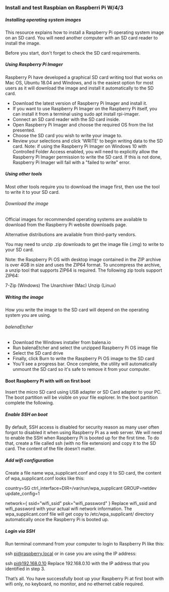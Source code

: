 ### Install and test Raspbian on Raspberri Pi W/4/3

##### Installing operating system images

This resource explains how to install a Raspberry Pi operating system image on an SD card. You will need another computer with an SD card reader to install the image.

Before you start, don't forget to check the SD card requirements.

##### Using Raspberry Pi Imager

Raspberry Pi have developed a graphical SD card writing tool that works on Mac OS, Ubuntu 18.04 and Windows, and is the easiest option for most users as it will download the image and install it automatically to the SD card.

- Download the latest version of Raspberry Pi Imager and install it.
- If you want to use Raspberry Pi Imager on the Raspberry Pi itself, you can install it from a terminal using sudo apt install rpi-imager.
- Connect an SD card reader with the SD card inside.
- Open Raspberry Pi Imager and choose the required OS from the list presented.
- Choose the SD card you wish to write your image to.
- Review your selections and click 'WRITE' to begin writing data to the SD card.
  Note: if using the Raspberry Pi Imager on Windows 10 with Controlled Folder Access enabled, you will need to explicitly allow the Raspberry Pi Imager permission to write the SD card. If this is not done, Raspberry Pi Imager will fail with a "failed to write" error.

##### Using other tools

Most other tools require you to download the image first, then use the tool to write it to your SD card.

###### Download the image

Official images for recommended operating systems are available to download from the Raspberry Pi website downloads page.

Alternative distributions are available from third-party vendors.

You may need to unzip .zip downloads to get the image file (.img) to write to your SD card.

Note: the Raspberry Pi OS with desktop image contained in the ZIP archive is over 4GB in size and uses the ZIP64 format. To uncompress the archive, a unzip tool that supports ZIP64 is required. The following zip tools support ZIP64:

7-Zip (Windows)
The Unarchiver (Mac)
Unzip (Linux)

##### Writing the image

How you write the image to the SD card will depend on the operating system you are using.

###### balenaEtcher

- Download the Windows installer from balena.io
- Run balenaEtcher and select the unzipped Raspberry Pi OS image file
- Select the SD card drive
- Finally, click Burn to write the Raspberry Pi OS image to the SD card
- You'll see a progress bar. Once complete, the utility will automatically unmount the SD card so it's safe to remove it from your computer.

#### Boot Raspberry Pi with wifi on first boot

Insert the micro SD card using USB adapter or SD Card adapter to your PC. The boot partition will be visible on your file explorer. In the boot partition complete the following.

##### Enable SSH on boot

By default, SSH access is disabled for security reason as many user often forgot to disabled it when using Raspberry Pi as a web server. We will need to enable the SSH when Raspberry Pi is booted up for the first time. To do that, create a file called ssh (with no file extension) and copy it to the SD card. The content of the file doesn’t matter.

##### Add wifi configuration

Create a file name wpa_supplicant.conf and copy it to SD card, the content of wpa_supplicant.conf looks like this:

country=SG
ctrl_interface=DIR=/var/run/wpa_supplicant GROUP=netdev
update_config=1

network={
    ssid="wifi_ssid"
    psk="wifi_password"
}
Replace wifi_ssid and wifi_password with your actual wifi network information. The wpa_supplicant.conf file will get copy to /etc/wpa_supplicant/ directory automatically once the Raspberry Pi is booted up.

##### Login via SSH

Run terminal command from your computer to login to Raspberry Pi like this:

ssh pi@raspberry.local
or in case you are using the IP address:

ssh pi@192.168.0.10
Replace 192.168.0.10 with the IP address that you identified in step 3.

That’s all. You have successfully boot up your Raspberry Pi at first boot with wifi only, no keyboard, no monitor, and no ethernet cable required.


